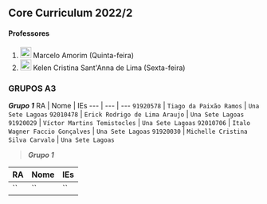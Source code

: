 ## Core Curriculum 2022/2 
#### Professores
1. <img width="22px" src="https://lh3.googleusercontent.com/a-/AOh14Gh2Vk-hOGc8pi4kyfks1Pvzo4PJ4Irc_qb_S6M=s32-c"> Marcelo Amorim (Quinta-feira)
2. <img width="22px" src="https://lh3.googleusercontent.com/a-/AOh14GhKrEUKdoE-sewb0LXGDZzYHNhVMsWrBrZMLGghXQ=s32-c"> Kelen Cristina Sant'Anna de Lima (Sexta-feira)

### GRUPOS A3
***Grupo 1***
RA | Nome | IEs
--- | --- | ---
`91920578` | `Tiago da Paixão Ramos` | `Una Sete Lagoas`
`92010478` | `Erick Rodrigo de Lima Araujo` | `Una Sete Lagoas`
`91920029` | `Víctor Martins Temistocles` | `Una Sete Lagoas`
`92010706` | `Italo Wagner Faccio Gonçalves` | `Una Sete Lagoas`
`91920030` | `Michelle Cristina Silva Carvalo` | `Una Sete Lagoas`

> ***Grupo 1***

RA | Nome | IEs
--- | --- | ---
`` | `` | ``


 
 
 
 
